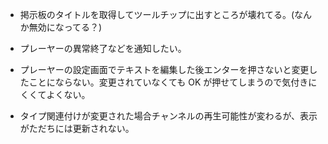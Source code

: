 * 掲示板のタイトルを取得してツールチップに出すところが壊れてる。(なんか無効になってる？)

* プレーヤーの異常終了などを通知したい。

* プレーヤーの設定画面でテキストを編集した後エンターを押さないと変更し
  たことにならない。変更されていなくても OK が押せてしまうので気付きに
  くくてよくない。

* タイプ関連付けが変更された場合チャンネルの再生可能性が変わるが、表示
  がただちには更新されない。
